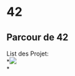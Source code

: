 # 42
## Parcour de 42
List des Projet:<br />
		*![](https://img.shields.io/static/v1?label=Libft&message=115&color=success&style=?style=for-the-badge&logo=appveyor)<br />
	*<br />
